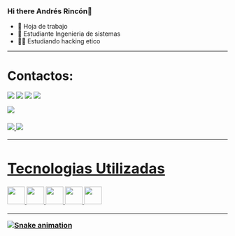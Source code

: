 ### Hi there Andrés Rincón👋

- 🔭 Hoja de trabajo 
- 🌱 Estudiante Ingenieria de sistemas
- 👨‍💻 Estudiando hacking etico
<hr>

<div>
  
  <h1>Contactos:</h1>
 <a href="ccc" target="_blank"><img src="https://img.shields.io/badge/Gmail-D14836?style=for-the-badge&logo=gmail&logoColor=white" targer="_blank"></a>
  <a href="ccc" target="_blank"><img src="https://img.shields.io/badge/Telegram-2CA5E0?style=for-the-badge&logo=telegram&logoColor=white" targer="_blank"></a>
  <a href="https://www.instagram.com/c.andres1489/" target="_blank"><img src="https://img.shields.io/badge/Instagram-E4405F?style=for-the-badge&logo=instagram&logoColor=white"></a>
  <a href="https://www.facebook.com/Cmilo.a.rincon" target="_blank"><img src="https://img.shields.io/badge/Facebook-1877F2?style=for-the-badge&logo=facebook&logoColor=white"></a>
  
  <a href="https://www.linkedin.com/in/camilo-andres-rincon-santiago-56109a229/"><img src="https://img.shields.io/badge/LinkedIn-0077B5?style=for-the-badge&logo=linkedin&logoColor=white"></a>
  
 </div><h3>
 
<div> 
<a href="https://github.com/camilorinconr">

  <img heigth="50rem" src="https://github-readme-stats.vercel.app/api?username=camilorinconr&show_icons=true&theme=merko"/>
  <img heigth="50rem" src="https://github-readme-stats.vercel.app/api/top-langs/?username=camilorinconr&layout=compact&langs_count=16&theme=merko"/>
</div> <hr>
  
  <div style="display:inline_block">
    <h1>Tecnologias Utilizadas </h1>
    <img alingn="center"  heigth="30" width="40" src="https://cdn.jsdelivr.net/gh/devicons/devicon/icons/java/java-original-wordmark.svg"  />
    <img alingn="center"  heigth="30" width="40" src="https://cdn.jsdelivr.net/gh/devicons/devicon/icons/html5/html5-original.svg" />
    <img alingn="center"  heigth="30" width="40" src="https://cdn.jsdelivr.net/gh/devicons/devicon/icons/css3/css3-original.svg" />
       <img alingn="center"  heigth="30" width="40" src="https://cdn.jsdelivr.net/gh/devicons/devicon/icons/python/python-original-wordmark.svg" />
    <img alingn="center"  heigth="30" width="40" src="https://cdn.jsdelivr.net/gh/devicons/devicon/icons/postgresql/postgresql-original-wordmark.svg" />
    
  </div><hr>
  
  ![Snake animation](https://github.com/camilorinconr/camilorinconr/blob/output/github-contribution-grid-snake.svg)
    

